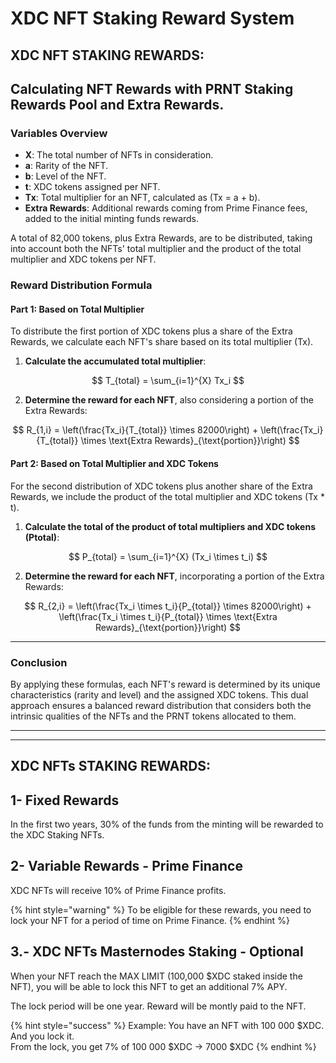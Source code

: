 # XDC NFT Staking Reward System

## XDC NFT STAKING REWARDS: <a href="#b642" id="b642"></a>

## Calculating NFT Rewards with PRNT Staking Rewards Pool and Extra Rewards.

### Variables Overview

* **X**: The total number of NFTs in consideration.
* **a**: Rarity of the NFT.
* **b**: Level of the NFT.
* **t**: XDC tokens assigned per NFT.
* **Tx**: Total multiplier for an NFT, calculated as (Tx = a + b).
* **Extra Rewards**: Additional rewards coming from Prime Finance fees, added to the initial minting funds rewards.

A total of 82,000 tokens, plus Extra Rewards, are to be distributed, taking into account both the NFTs' total multiplier and the product of the total multiplier and XDC tokens per NFT.

### Reward Distribution Formula

#### Part 1: Based on Total Multiplier

To distribute the first portion of XDC tokens plus a share of the Extra Rewards, we calculate each NFT's share based on its total multiplier (Tx).

1. **Calculate the accumulated total multiplier**:

$$
T_{total} = \sum_{i=1}^{X} Tx_i
$$

2. **Determine the reward for each NFT**, also considering a portion of the Extra Rewards:

$$
R_{1,i} = \left(\frac{Tx_i}{T_{total}} \times 82000\right) + \left(\frac{Tx_i}{T_{total}} \times \text{Extra Rewards}_{\text{portion}}\right)
$$

####

####

#### Part 2: Based on Total Multiplier and XDC Tokens

For the second distribution of XDC tokens plus another share of the Extra Rewards, we include the product of the total multiplier and XDC tokens (Tx \* t).

1. **Calculate the total of the product of total multipliers and XDC tokens (Ptotal)**:

$$
P_{total} = \sum_{i=1}^{X} (Tx_i \times t_i)
$$

2. **Determine the reward for each NFT**, incorporating a portion of the Extra Rewards:

$$
R_{2,i} = \left(\frac{Tx_i \times t_i}{P_{total}} \times 82000\right) + \left(\frac{Tx_i \times t_i}{P_{total}} \times \text{Extra Rewards}_{\text{portion}}\right)
$$

***

### Conclusion

By applying these formulas, each NFT's reward is determined by its unique characteristics (rarity and level) and the assigned XDC tokens. This dual approach ensures a balanced reward distribution that considers both the intrinsic qualities of the NFTs and the PRNT tokens allocated to them.

***

***

## XDC NFTs STAKING REWARDS: <a href="#b642" id="b642"></a>

## 1- Fixed Rewards

In the first two years, 30% of the funds from the minting will be rewarded to the XDC Staking NFTs.

## 2- Variable Rewards - Prime Finance <a href="#id-7896" id="id-7896"></a>

XDC NFTs will receive 10% of Prime Finance profits.&#x20;

{% hint style="warning" %}
To be eligible for these rewards, you need to lock your NFT for a period of time on Prime Finance.
{% endhint %}

## 3.- XDC NFTs Masternodes Staking - Optional

When your NFT reach the MAX LIMIT (100,000 $XDC staked inside the NFT), you will be able to lock this NFT to get an additional 7% APY.&#x20;

The lock period will be one year. Reward will be montly paid to the NFT.

{% hint style="success" %}
Example: You have an NFT with 100 000 $XDC. And you lock it.\
From the lock, you get 7% of 100 000 $XDC -> 7000 $XDC
{% endhint %}

